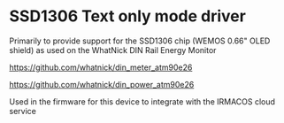# SSD1306 Text only mode driver
Primarily to provide support for the SSD1306 chip (WEMOS 0.66" OLED shield) as used on the WhatNick DIN Rail Energy Monitor

https://github.com/whatnick/din_meter_atm90e26

https://github.com/whatnick/din_power_atm90e26

Used in the firmware for this device to integrate with the IRMACOS cloud service
